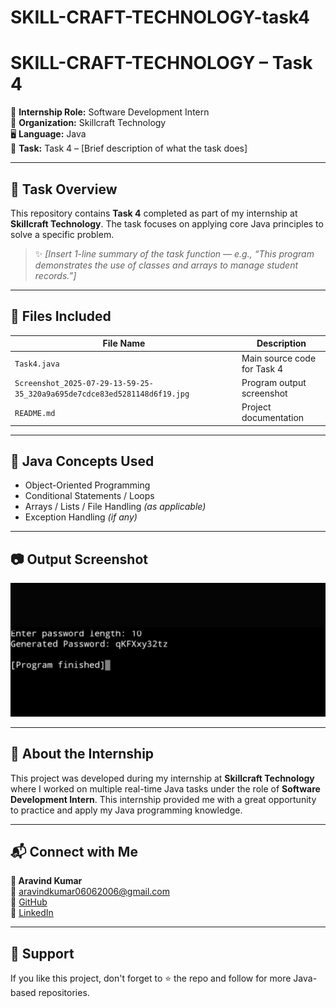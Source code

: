 # SKILL-CRAFT-TECHNOLOGY-task4
# SKILL-CRAFT-TECHNOLOGY – Task 4

💼 **Internship Role:** Software Development Intern  
🏢 **Organization:** Skillcraft Technology  
🖥️ **Language:** Java  
📂 **Task:** Task 4 – [Brief description of what the task does]

---

## 📝 Task Overview

This repository contains **Task 4** completed as part of my internship at **Skillcraft Technology**. The task focuses on applying core Java principles to solve a specific problem.

> ✨ *[Insert 1-line summary of the task function — e.g., “This program demonstrates the use of classes and arrays to manage student records.”]*

---

## 📁 Files Included

| File Name        | Description                           |
|------------------|---------------------------------------|
| `Task4.java`     | Main source code for Task 4           |
| `Screenshot_2025-07-29-13-59-25-35_320a9a695de7cdce83ed5281148d6f19.jpg` | Program output screenshot |
| `README.md`      | Project documentation                 |

---

## 🧠 Java Concepts Used

- Object-Oriented Programming
- Conditional Statements / Loops
- Arrays / Lists / File Handling *(as applicable)*
- Exception Handling *(if any)*

---

## 📷 Output Screenshot

![Output Screenshot](Screenshot_2025-07-29-13-59-25-35_320a9a695de7cdce83ed5281148d6f19.jpg)

---

## 🚀 About the Internship

This project was developed during my internship at **Skillcraft Technology** where I worked on multiple real-time Java tasks under the role of **Software Development Intern**. This internship provided me with a great opportunity to practice and apply my Java programming knowledge.

---

## 📬 Connect with Me

**👤 Aravind Kumar**  
📧 aravindkumar06062006@gmail.com  
🔗 [GitHub](https://github.com/ARAVINDKUMARGS)  
🔗 [LinkedIn](https://www.linkedin.com/in/aravind-kumar)

---

## 🌟 Support

If you like this project, don't forget to ⭐ the repo and follow for more Java-based repositories.
